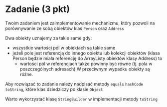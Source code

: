 # Zadanie (3 pkt)

Twoim zadaniem jest zaimplementowanie mechanizmu, który pozwoli na porównywanie ze sobą obiektów klas `Person` oraz `Address`

Dwa obiekty uznajemy za takie same gdy:
- wszystkie wartości pól w obiektach są takie same
- jeżeli pole jest referencją do innego obiektu lub kolekcji obiektów (klasa Person będzie miała referencję do ArrayListy obiektów klasy Address) to
  * wartości pól w referencjach także powinny być równe (tj. pola w poszczególnych adresach)
W przeciwnym wypadku obiekty są różne.

Aby rozwiązać to zadanie należy nadpisać metody `equals` `hashCode`  `toString`, które klas dziedziczy po klasie `Object`

Warto wykorzystać klasę `StringBuilder` w implementacji metody `toString`
